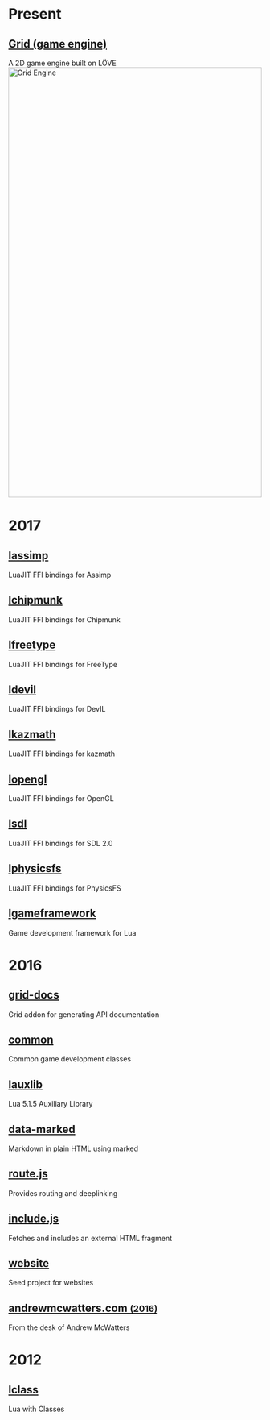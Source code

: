 # Present

## [Grid (game engine)](http://www.planimeter.org/grid-sdk/)
A 2D game engine built on LÖVE  
<a href="images/grid_engine.png">
  <img src="images/grid_engine.png"
       alt="Grid Engine"
       width="100%"
       style="max-width: 1392px; max-height: 854px">
</a>

# 2017

## [lassimp](https://github.com/Planimeter/lassimp)  
LuaJIT FFI bindings for Assimp
## [lchipmunk](https://github.com/Planimeter/lchipmunk)  
LuaJIT FFI bindings for Chipmunk
## [lfreetype](https://github.com/Planimeter/lfreetype)  
LuaJIT FFI bindings for FreeType
## [ldevil](https://github.com/Planimeter/ldevil)  
LuaJIT FFI bindings for DevIL
## [lkazmath](https://github.com/Planimeter/lkazmath)  
LuaJIT FFI bindings for kazmath
## [lopengl](https://github.com/Planimeter/lopengl)
LuaJIT FFI bindings for OpenGL  
## [lsdl](https://github.com/Planimeter/lsdl)
LuaJIT FFI bindings for SDL 2.0  
## [lphysicsfs](https://github.com/Planimeter/lphysicsfs)
LuaJIT FFI bindings for PhysicsFS  
## [lgameframework](https://github.com/Planimeter/lgameframework)
Game development framework for Lua  

# 2016

## [grid-docs](https://github.com/Planimeter/grid-docs)
Grid addon for generating API documentation  
## [common](https://github.com/Planimeter/common)
Common game development classes  
## [lauxlib](https://github.com/Planimeter/lauxlib)
Lua 5.1.5 Auxiliary Library  
## [data-marked](https://github.com/andrewmcwatters/data-marked)
Markdown in plain HTML using marked  
## [route.js](https://github.com/andrewmcwatters/route.js)
Provides routing and deeplinking  
## [include.js](https://github.com/andrewmcwatters/route.js)
Fetches and includes an external HTML fragment  
## [website](https://github.com/andrewmcwatters/website)
Seed project for websites  
## [andrewmcwatters.com <small>(2016)</small>](https://github.com/andrewmcwatters/andrewmcwatters.github.io)
From the desk of Andrew McWatters  

# 2012
## [lclass](https://github.com/andrewmcwatters/lclass)
Lua with Classes  
